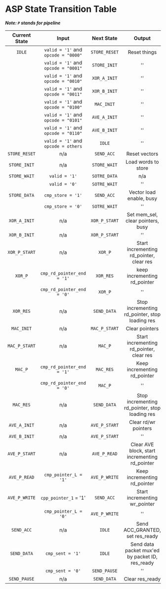 # ASP State Transition Table

***Note: `P` stands for pipeline***

| Current State |                Input                 |  Next State   |                  Output                  |
| :-----------: | :----------------------------------: | :-----------: | :--------------------------------------: |
|    `IDLE`     | `valid = '1'`  and `opcode = "0000"` | `STORE_RESET` |               Reset things               |
|               | `valid = '1'` and `opcode = "0001"`  | `STORE_INIT`  |                    ''                    |
|               | `valid = '1'` and `opcode = "0010"`  | `XOR_A_INIT`  |                    ''                    |
|               | `valid = '1'` and `opcode = "0011"`  | `XOR_B_INIT`  |                    ''                    |
|               | `valid = '1'` and `opcode = "0100"`  |  `MAC_INIT`   |                    ''                    |
|               | `valid = '1'` and `opcode = "0101"`  | `AVE_A_INIT`  |                    ''                    |
|               | `valid = '1'` and `opcode = "0110"`  | `AVE_B_INIT`  |                    ''                    |
|               | `valid = '1'` and `opcode = others`  |    `IDLE`     |                    ''                    |
| `STORE_RESET` |                 n/a                  |  `SEND_ACC`   |              Reset vectors               |
| `STORE_INIT`  |                 n/a                  | `STORE_WAIT`  |           Load words to store            |
| `STORE_WAIT`  |            `valid = '1'`             | `SOTRE_DATA`  |                   n/a                    |
|               |            `valid = '0'`             | `SOTRE_WAIT`  |                    ''                    |
| `STORE_DATA`  |          `cmp_store = '1'`           |  `SEND_ACC`   |         Vector load enable, busy         |
|               |          `cmp_store = '0'`           | `SOTRE_WAIT`  |                    ''                    |
| `XOR_A_INIT`  |                 n/a                  | `XOR_P_START` |    Set mem_sel, clear pointers, busy     |
| `XOR_B_INIT`  |                 n/a                  | `XOR_P_START` |                    ''                    |
| `XOR_P_START` |                 n/a                  |    `XOR_P`    | Start incrementing rd_pointer, clear res |
|    `XOR_P`    |      `cmp_rd_pointer_end = '1'`      |   `XOR_RES`   |       keep incrementing rd_pointer       |
|               |      `cmp_rd_pointer_end = '0'`      |    `XOR_P`    |                    ''                    |
|   `XOR_RES`   |                 n/a                  |  `SEND_DATA`  | Stop incrementing rd_pointer, stop loading res |
|  `MAC_INIT`   |                 n/a                  | `MAC_P_START` |              Clear pointers              |
| `MAC_P_START` |                 n/a                  |    `MAC_P`    | Start incrementing rd_pointer, clear res |
|    `MAC_P`    |      `cmp_rd_pointer_end = '1'`      |   `MAC_RES`   |       Keep incrementing rd_pointer       |
|               |      `cmp_rd_pointer_end = '0'`      |    `MAC_P`    |                    ''                    |
|   `MAC_RES`   |                 n/a                  |  `SEND_DATA`  | Stop incrementing rd_pointer, stop loading res |
| `AVE_A_INIT`  |                 n/a                  | `AVE_P_START` |           Clear rd/wr pointers           |
| `AVE_B_INIT`  |                 n/a                  | `AVE_P_START` |                    ''                    |
| `AVE_P_START` |                 n/a                  | `AVE_P_READ`  | Clear AVE block, start incrementing rd_pointer |
| `AVE_P_READ`  |        `cmp_pointer_L = '1'`         | `AVE_P_WRITE` |       Keep incrementing rd_pointer       |
| `AVE_P_WRITE` |        `cpp_pointer_1` = '1'         |  `SEND_ACC`   |      Start incrementing wr_pointer       |
|               |        `cmp_pointer_L = '0'`         | `AVE_P_WRITE` |                    ''                    |
|  `SEND_ACC`   |                 n/a                  |    `IDLE`     |     Send ACC_GRANTED, set res_ready      |
|  `SEND_DATA`  |           `cmp_sent = '1'`           |    `IDLE`     | Send data packet mux'ed by packet ID, res_ready |
|               |           `cmp_sent = '0'`           | `SEND_PAUSE`  |                    ''                    |
| `SEND_PAUSE`  |                 n/a                  |  `SEND_DATA`  |             Clear res_ready              |


